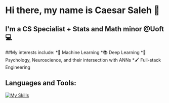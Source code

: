 # Hi there, my name is Caesar Saleh 👋

## I'm a CS Specialist + Stats and Math minor @Uoft 💻

##My interests include:
*🤖 Machine Learning
*📚 Deep Learning
*🧠 Psychology, Neuroscience, and their intersection with ANNs
*🖌️ Full-stack Engineering

## Languages and Tools:
[![My Skills](https://skills.thijs.gg/icons?i=html,css,js,ts,react,angular,node,express,tailwind,firebase,mongodb,python,R,pytorch,scikit-learn)](https://skills.thijs.gg)
